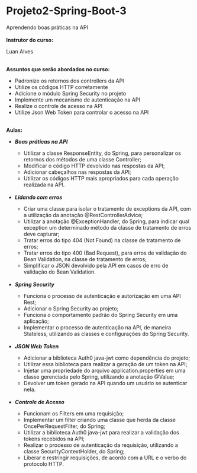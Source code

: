 # Projeto2-Spring-Boot-3
Aprendendo boas práticas na API
<br>
<br>
<b>Instrutor do curso: </b>
<p>Luan Alves</p>
<br>
<b>Assuntos que serão abordados no curso: </b>

<ul>
  <li>Padronize os retornos dos controllers da API</li>
  <li>Utilize os códigos HTTP corretamente</li>
  <li>Adicione o módulo Spring Security no projeto</li>
  <li>Implemente um mecanismo de autenticação na API</li>
  <li>Realize o controle de acesso na API</li>
  <li>Utilize Json Web Token para controlar o acesso na API</li>
</ul>

<br>
<b>Aulas: </b>
<ul>
  <li><b><i>Boas práticas na API</i></b></li>
  <ul>
  <li>Utilizar a classe ResponseEntity, do Spring, para personalizar os retornos dos métodos de uma classe Controller;</li>
  <li>Modificar o código HTTP devolvido nas respostas da API;</li>
  <li>Adicionar cabeçalhos nas respostas da API;</li>
  <li>Utilizar os códigos HTTP mais apropriados para cada operação realizada na API.</li>
  </ul>
  <br>
  <li><b><i>Lidando com erros</i></b></li>
  <ul>
  <li>Criar uma classe para isolar o tratamento de exceptions da API, com a utilização da anotação @RestControllerAdvice;</li>
  <li>Utilizar a anotação @ExceptionHandler, do Spring, para indicar qual exception um determinado método da classe de tratamento de erros deve capturar;</li>
  <li>Tratar erros do tipo 404 (Not Found) na classe de tratamento de erros;</li>
  <li>Tratar erros do tipo 400 (Bad Request), para erros de validação do Bean Validation, na classe de tratamento de erros;</li>
  <li>Simplificar o JSON devolvido pela API em casos de erro de validação do Bean Validation.</li>
  </ul>
  <br>
  <li><b><i>Spring Security</i></b></li>
  <ul>
  <li>Funciona o processo de autenticação e autorização em uma API Rest;</li>
  <li>Adicionar o Spring Security ao projeto;</li>
  <li>Funciona o comportamento padrão do Spring Security em uma aplicação;</li>
  <li>Implementar o processo de autenticação na API, de maneira Stateless, utilizando as classes e configurações do Spring Security.</li>
  </ul>
  <br>
  <li><b><i>JSON Web Token</i></b></li>
  <ul>
  <li>Adicionar a biblioteca Auth0 java-jwt como dependência do projeto;</li>
  <li>Utilizar essa biblioteca para realizar a geração de um token na API;</li>
  <li>Injetar uma propriedade do arquivo application.properties em uma classe gerenciada pelo Spring, utilizando a anotação @Value;</li>
  <li>Devolver um token gerado na API quando um usuário se autenticar nela.</li>
  </ul>
  <br>
  <li><b><i>Controle de Acesso</i></b></li>
  <ul>
  <li>Funcionam os Filters em uma requisição;</li>
  <li>Implementar um filter criando uma classe que herda da classe OncePerRequestFilter, do Spring;</li>
  <li>Utilizar a biblioteca Auth0 java-jwt para realizar a validação dos tokens recebidos na API;</li>
  <li>Realizar o processo de autenticação da requisição, utilizando a classe SecurityContextHolder, do Spring;</li>
  <li>Liberar e restringir requisições, de acordo com a URL e o verbo do protocolo HTTP.</li>
  </ul>
</ul>

